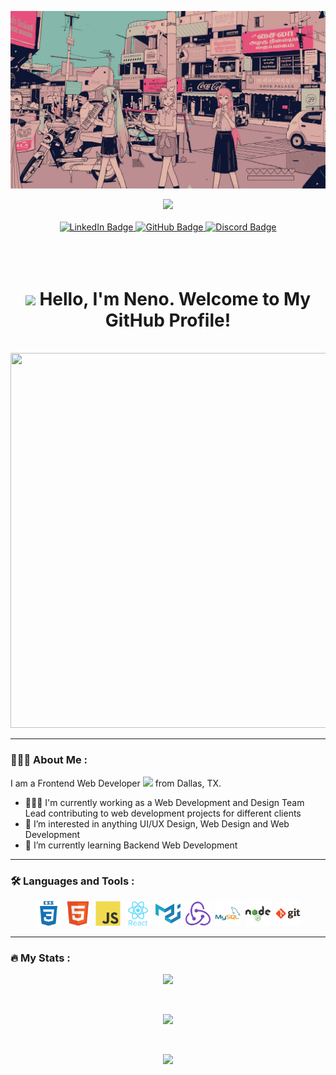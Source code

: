 <p align="center">
    <img src="pink-90s-aesthetic-x2i9y8jjvje2hu5b.jpg"/>
</p align="center">


<div id="header" align="center">
  <img src="https://media.giphy.com/media/v1.Y2lkPTc5MGI3NjExam9lang0dG9obGdoZmp6ZGNsMWkzbTRwc2drODhlaTg4dDRkN3ZhbCZlcD12MV9pbnRlcm5hbF9naWZfYnlfaWQmY3Q9cw/Bm6VdYZnuWHkRcej7r/giphy.gif"/> 
</div>
<br>
<div id="badges" align="center">
  <a href="your-linkedin-URL">
    <img src="https://img.shields.io/badge/LinkedIn-silver?style=for-the-badge&logo=linkedin&logoColor=black" alt="LinkedIn Badge"/>
  </a>
  <a href="your-github-URL">
    <img src="https://img.shields.io/badge/GitHub-black?style=for-the-badge&logo=github&logoColor=white" alt="GitHub Badge"/>
  </a>
  <a href="your-twitter-URL">
    <img src="https://img.shields.io/badge/Discord-purple?style=for-the-badge&logo=discord&logoColor=white" alt="Discord Badge"/>
  </a>
</div>
<br>
<div id="badges" align="center">
  <img src="https://komarev.com/ghpvc/?username=Neno-Craig17&style=flat-square&color=blue" alt=""/>
</div>
<br>
<h1 align="center">
  <img src="https://media.giphy.com/media/v1.Y2lkPTc5MGI3NjExMXNmaWU4bjdsMnY2NHhzeTdsYnE3OGNzdXNyczFobmIzOWlqOHEwbiZlcD12MV9pbnRlcm5hbF9naWZfYnlfaWQmY3Q9cw/UivD8bWmSe2JX7y0Qa/giphy.gif" width="40px"/> 
  Hello, I'm Neno. Welcome to My GitHub Profile!
</h1>
<br>
<div align="center">
  <img src="https://media.giphy.com/media/v1.Y2lkPTc5MGI3NjExN2dhMm5nZmltMjl1am9pbHdqaTEzYm5pZmtzNGh3eng3NHB5bzRqMSZlcD12MV9pbnRlcm5hbF9naWZfYnlfaWQmY3Q9cw/kWjTXzxYmoqFcmOPrn/giphy.gif" width="700" height="600"/> 
</div>

---

### 👩🏾‍💻 About Me :
I am a Frontend Web Developer <img src="https://media.giphy.com/media/v1.Y2lkPTc5MGI3NjExeXVldHlkZ2pyOWxqMXludXV1azJ0N25tY3FjNDFtaDl2Ymc0MnhleSZlcD12MV9pbnRlcm5hbF9naWZfYnlfaWQmY3Q9cw/dMLmQfCO7lCA2gX3tw/giphy.gif" width="40"> from Dallas, TX. 

- 👩🏾‍💻 I'm currently working as a Web Development and Design Team Lead contributing to web development projects for different clients
- 👀 I’m interested in anything UI/UX Design, Web Design and Web Development
- 🌱 I’m currently learning Backend Web Development

---

### :hammer_and_wrench: Languages and Tools :

<div align="center">
  <img src="https://github.com/devicons/devicon/blob/master/icons/css3/css3-plain-wordmark.svg"  title="CSS3" alt="CSS" width="40" height="40"/>&nbsp;
  <img src="https://github.com/devicons/devicon/blob/master/icons/html5/html5-original.svg" title="HTML5" alt="HTML" width="40" height="40"/>&nbsp;
  <img src="https://github.com/devicons/devicon/blob/master/icons/javascript/javascript-original.svg" title="JavaScript" alt="JavaScript" width="40" height="40"/>&nbsp;
  <img src="https://github.com/devicons/devicon/blob/master/icons/react/react-original-wordmark.svg" title="React" alt="React" width="40" height="40"/>&nbsp;
  <img src="https://github.com/devicons/devicon/blob/master/icons/materialui/materialui-original.svg" title="Material UI" alt="Material UI" width="40" height="40"/>&nbsp;
  <img src="https://github.com/devicons/devicon/blob/master/icons/redux/redux-original.svg" title="Redux" alt="Redux " width="40" height="40"/>&nbsp;
  <img src="https://github.com/devicons/devicon/blob/master/icons/mysql/mysql-original-wordmark.svg" title="MySQL"  alt="MySQL" width="40" height="40"/>&nbsp;
  <img src="https://github.com/devicons/devicon/blob/master/icons/nodejs/nodejs-original-wordmark.svg" title="NodeJS" alt="NodeJS" width="40" height="40"/>&nbsp;
  <img src="https://github.com/devicons/devicon/blob/master/icons/git/git-original-wordmark.svg" title="Git" **alt="Git" width="40" height="40"/>
</div>

---

### :fire: My Stats :

<p align = "center">
  <img  src = "https://github-readme-stats.vercel.app/api?username=Neno-Craig17&show_icons=true&theme=radical&line_height=27">
</p>
<br>
<p align = "center">
 <img  src="https://github-readme-streak-stats.herokuapp.com/?user=Neno-Craig17&show_icons=true&locale=en&layout=compact&theme=radical&line_height=0" />
</p> 
<br>
<p align = "center">
<img src = "https://github-readme-stats.vercel.app/api/top-langs/?username=Neno-Craig17&hide=html,css&theme=radical">
</p> 

















<!---
Neno-Craig17/Neno-Craig17 is a ✨ special ✨ repository because its `README.md` (this file) appears on your GitHub profile.
You can click the Preview link to take a look at your changes.
--->
